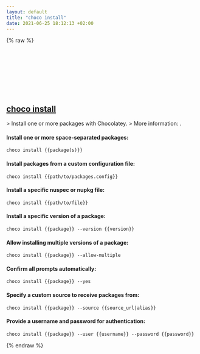 ```yaml
---
layout: default
title: "choco install"
date: 2021-06-25 18:12:13 +02:00
---
```

{% raw %}
<h2 id="choco-install">
  <a href="/en/windows/choco-install.html">choco install</a> <a href="#choco-install"><svg class="icon">
    <use href="/assets/images/unicode_sprite.svg#link" />
  </svg></a>
</h2>
> Install one or more packages with Chocolatey.
> More information: <https://chocolatey.org/docs/commands-install>.

#### Install one or more space-separated packages:
```shell
choco install {{package(s)}}
```
#### Install packages from a custom configuration file:
```shell
choco install {{path/to/packages.config}}
```
#### Install a specific nuspec or nupkg file:
```shell
choco install {{path/to/file}}
```
#### Install a specific version of a package:
```shell
choco install {{package}} --version {{version}}
```
#### Allow installing multiple versions of a package:
```shell
choco install {{package}} --allow-multiple
```
#### Confirm all prompts automatically:
```shell
choco install {{package}} --yes
```
#### Specify a custom source to receive packages from:
```shell
choco install {{package}} --source {{source_url|alias}}
```
#### Provide a username and password for authentication:
```shell
choco install {{package}} --user {{username}} --password {{password}}
```
{% endraw %}